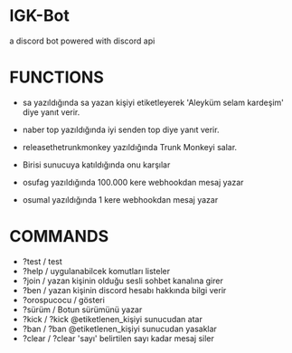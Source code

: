 # IGK-Bot
a discord bot powered with discord api

# FUNCTIONS
- sa yazıldığında sa yazan kişiyi etiketleyerek 'Aleyküm selam kardeşim' diye yanıt verir.
- naber top yazıldığında iyi senden top diye yanıt verir.
- releasethetrunkmonkey yazıldığında Trunk Monkeyi salar.

- Birisi sunucuya katıldığında onu karşılar

- osufag yazıldığında 100.000 kere webhookdan mesaj yazar
- osumal yazıldığında 1 kere webhookdan mesaj yazar

# COMMANDS
- ?test / test
- ?help / uygulanabilcek komutları listeler
- ?join / yazan kişinin olduğu sesli sohbet kanalına girer
- ?ben / yazan kişinin discord hesabı hakkında bilgi verir
- ?orospucocu / gösteri
- ?sürüm / Botun sürümünü yazar
- ?kick / ?kick @etiketlenen_kişiyi sunucudan atar
- ?ban / ?ban @etiketlenen_kişiyi sunucudan yasaklar
- ?clear / ?clear 'sayı' belirtilen sayı kadar mesaj siler

